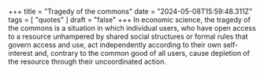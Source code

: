 +++ 
  title = "Tragedy of the commons"
  date = "2024-05-08T15:59:48.311Z"
  tags = [ "quotes" ]
  draft = "false"
+++
In economic science, the tragedy of the commons is a situation in which individual users, who have open access to a resource unhampered by shared social structures or formal rules that govern access and use, act independently according to their own self-interest and, contrary to the common good of all users, cause depletion of the resource through their uncoordinated action.
